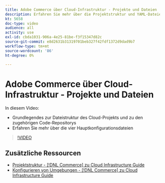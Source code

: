 ```yaml
---
title: Adobe Commerce über Cloud-Infrastruktur - Projekte und Dateien
description: Erfahren Sie mehr über die Projektstruktur und YAML-Dateien. Machen Sie sich mit der Dateistruktur des Cloud-Projekts und allen erforderlichen Repositorys vertraut.
kt: 5658
doc-type: video
audience: all
activity: use
exl-id: cbda1031-906a-4e25-81be-f3f15347d82c
source-git-commit: e8d2631b31319701beb327f42fdf1372d9dad9b7
workflow-type: tm+mt
source-wordcount: '86'
ht-degree: 0%

---
```


# Adobe Commerce über Cloud-Infrastruktur - Projekte und Dateien

In diesem Video:

- Grundlegendes zur Dateistruktur des Cloud-Projekts und zu den zugehörigen Code-Repositorys
- Erfahren Sie mehr über die vier Hauptkonfigurationsdateien

>[!VIDEO](https://video.tv.adobe.com/v/35694?quality=12&learn=on)

## Zusätzliche Ressourcen

- [Projektstruktur - [!DNL Commerce] zu Cloud Infrastructure Guide](https://experienceleague.adobe.com/docs/commerce-cloud-service/user-guide/project/file-structure.html)
- [Konfigurieren von Umgebungen - [!DNL Commerce] zu Cloud Infrastructure Guide](https://experienceleague.adobe.com/docs/commerce-cloud-service/user-guide/configure/overview.html)
